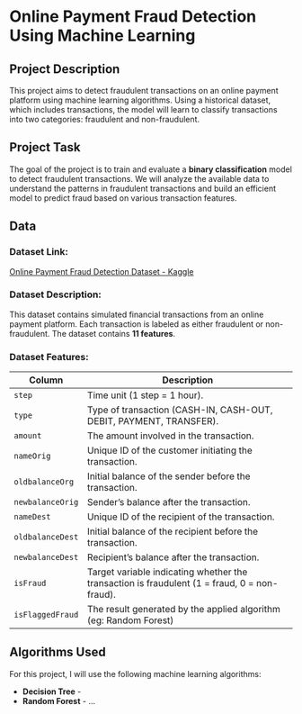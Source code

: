 # Online Payment Fraud Detection Using Machine Learning

## Project Description
This project aims to detect fraudulent transactions on an online payment platform using machine learning algorithms. Using a historical dataset, which includes transactions, the model will learn to classify transactions into two categories: fraudulent and non-fraudulent.

## Project Task
The goal of the project is to train and evaluate a **binary classification** model to detect fraudulent transactions. We will analyze the available data to understand the patterns in fraudulent transactions and build an efficient model to predict fraud based on various transaction features.

## Data

### Dataset Link:
[Online Payment Fraud Detection Dataset - Kaggle](https://www.kaggle.com/datasets/jainilcoder/online-payment-fraud-detection/data)

### Dataset Description:
This dataset contains simulated financial transactions from an online payment platform. Each transaction is labeled as either fraudulent or non-fraudulent. The dataset contains **11 features**.

### Dataset Features:

| Column            | Description                                                    |
|-------------------|----------------------------------------------------------------|
| `step`            | Time unit (1 step = 1 hour).                                   |
| `type`            | Type of transaction (CASH-IN, CASH-OUT, DEBIT, PAYMENT, TRANSFER). |
| `amount`          | The amount involved in the transaction.                        |
| `nameOrig`        | Unique ID of the customer initiating the transaction.          |
| `oldbalanceOrg`   | Initial balance of the sender before the transaction.          |
| `newbalanceOrig`  | Sender’s balance after the transaction.                        |
| `nameDest`        | Unique ID of the recipient of the transaction.                 |
| `oldbalanceDest`  | Initial balance of the recipient before the transaction.       |
| `newbalanceDest`  | Recipient’s balance after the transaction.                     |
| `isFraud`         | Target variable indicating whether the transaction is fraudulent (1 = fraud, 0 = non-fraud). |
| `isFlaggedFraud`  | The result generated by the applied algorithm (eg: Random Forest)|

## Algorithms Used
For this project, I will use the following machine learning algorithms:
- **Decision Tree** -
- **Random Forest** -
...
